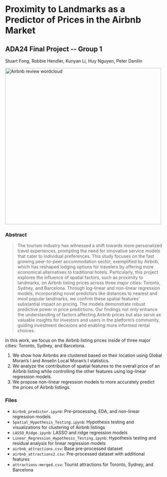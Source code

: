# Proximity to Landmarks as a Predictor of Prices in the Airbnb Market
## ADA24 Final Project -- Group 1
Stuart Fong, Robbie Hendler, Kunyan Li, Huy Nguyen, Peter Danilin

<img src="https://i.imgur.com/BjYsFxN.png" alt="Airbnb review wordcloud" width="500"/>

### Abstract
> The tourism industry has witnessed a shift towards more personalized travel experiences, prompting the need for innovative service models that cater to individual preferences. This study focuses on the fast growing peer-to-peer accommodation sector, exemplified by Airbnb, which has reshaped lodging options for travelers by offering more economical alternatives to traditional hotels. Particularly, this project explores the influence of spatial factors, such as proximity to landmarks, on Airbnb listing prices across three major cities: Toronto, Sydney, and Barcelona. Through log-linear and non-linear regression models, incorporating novel predictors like distances to nearest and most popular landmarks, we confirm these spatial features’ substantial impact on pricing. The models demonstrate robust predictive power in price predictions. Our findings not only enhance the understanding of factors affecting Airbnb prices but also serve as valuable insights for investors and users in the platform’s community, guiding investment decisions and enabling more informed rental choices.

In this work, we focus on the Airbnb listing prices inside of three major cities: Toronto, Sydney, and Barcelona. 
1. We show how Airbnbs are clustered based on their location using Global Moran’s I and Anselin Local Moran’s I statistics.
2. We analyze the contribution of spatial features to the overall price of an Airbnb listing while controlling the other features using log-linear regression models.
3. We propose non-linear regression models to more accurately predict the prices of Airbnb listings.

### Files
* `Airbnb_predictor.ipynb`: Pre-processing, EDA, and non-linear regression models
* `Spatial_Hypothesis_Testing.ipynb`: Hypothesis testing and visualizations for clustering of Airbnb listings
* `LASSO_Ridge.ipynb`: LASSO and ridge regression models
* `Linear_Regression_Hypothesis_Testing.ipynb`: Hypothesis testing and residual analysis for linear regression models
* `airbnb_attractions.csv`: Base pre-processed dataset
* `airbnb_attractions2.csv`: Pre-processed dataset with additional features
* `attractions-merged.csv`: Tourist attractions for Toronto, Sydney, and Barcelona
